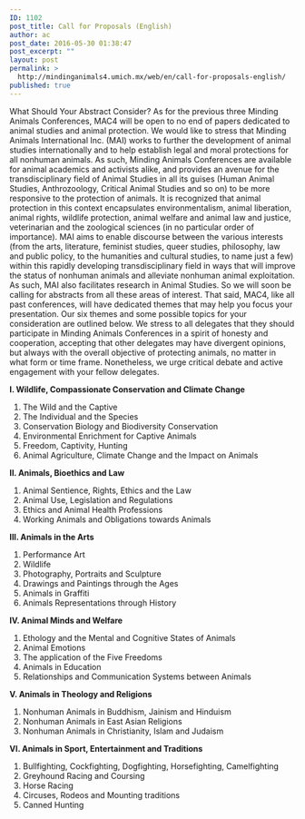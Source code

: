 ```yaml
---
ID: 1102
post_title: Call for Proposals (English)
author: ac
post_date: 2016-05-30 01:38:47
post_excerpt: ""
layout: post
permalink: >
  http://mindinganimals4.umich.mx/web/en/call-for-proposals-english/
published: true
---
```

What Should Your Abstract Consider? As for the previous three Minding Animals Conferences, MAC4 will be open to no end of papers dedicated to animal studies and animal protection. We would like to stress that Minding Animals International Inc. (MAI) works to further the development of animal studies internationally and to help establish legal and moral protections for all nonhuman animals. As such, Minding Animals Conferences are available for animal academics and activists alike, and provides an avenue for the transdisciplinary field of Animal Studies in all its guises (Human Animal Studies, Anthrozoology, Critical Animal Studies and so on) to be more responsive to the protection of animals. It is recognized that animal protection in this context encapsulates environmentalism, animal liberation, animal rights, wildlife protection, animal welfare and animal law and justice, veterinarian and the zoological sciences (in no particular order of importance). MAI aims to enable discourse between the various interests (from the arts, literature, feminist studies, queer studies, philosophy, law and public policy, to the humanities and cultural studies, to name just a few) within this rapidly developing transdisciplinary field in ways that will improve the status of nonhuman animals and alleviate nonhuman animal exploitation. As such, MAI also facilitates research in Animal Studies. So we will soon be calling for abstracts from all these areas of interest. That said, MAC4, like all past conferences, will have dedicated themes that may help you focus your presentation. Our six themes and some possible topics for your consideration are outlined below. We stress to all delegates that they should participate in Minding Animals Conferences in a spirit of honesty and cooperation, accepting that other delegates may have divergent opinions, but always with the overall objective of protecting animals, no matter in what form or time frame. Nonetheless, we urge critical debate and active engagement with your fellow delegates.

<strong>I. Wildlife, Compassionate Conservation and Climate Change </strong>
1. The Wild and the Captive
2. The Individual and the Species
3. Conservation Biology and Biodiversity Conservation
4. Environmental Enrichment for Captive Animals
5. Freedom, Captivity, Hunting
6. Animal Agriculture, Climate Change and the Impact on Animals

<strong>II. Animals, Bioethics and Law </strong>
1. Animal Sentience, Rights, Ethics and the Law
2. Animal Use, Legislation and Regulations
3. Ethics and Animal Health Professions
4. Working Animals and Obligations towards Animals

<strong>III. Animals in the Arts </strong>
1. Performance Art
2. Wildlife
3. Photography, Portraits and Sculpture
4. Drawings and Paintings through the Ages
5. Animals in Graffiti
6. Animals Representations through History

<strong> IV. Animal Minds and Welfare </strong>
1. Ethology and the Mental and Cognitive States of Animals
2. Animal Emotions
3. The application of the Five Freedoms
4. Animals in Education
5. Relationships and Communication Systems between Animals

<strong>V. Animals in Theology and Religions </strong>
1. Nonhuman Animals in Buddhism, Jainism and Hinduism
2. Nonhuman Animals in East Asian Religions
3. Nonhuman Animals in Christianity, Islam and Judaism

<strong>VI. Animals in Sport, Entertainment and Traditions </strong>
1. Bullfighting, Cockfighting, Dogfighting, Horsefighting, Camelfighting
2. Greyhound Racing and Coursing
3. Horse Racing
4. Circuses, Rodeos and Mounting traditions
5. Canned Hunting